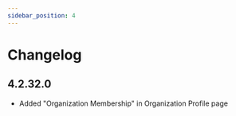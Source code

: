 ```yaml
---
sidebar_position: 4
---
```


# Changelog

## 4.2.32.0
* Added "Organization Membership" in Organization Profile page
